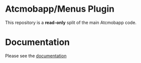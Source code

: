 # Atcmobapp/Menus Plugin

This repository is a **read-only** split of the main Atcmobapp code.

# Documentation

Please see the [documentation](http://docs.metroeconomics.com/3.0)
